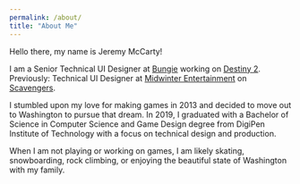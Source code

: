 ```yaml
---
permalink: /about/
title: "About Me"
---
```


Hello there, my name is Jeremy McCarty!

I am a Senior Technical UI Designer at [Bungie](https://www.bungie.net/ "Bungie") working on [Destiny 2](https://www.bungie.net/7/en/Destiny/NewLight "Destiny 2"). Previously: Technical UI Designer at [Midwinter Entertainment](https://midwinter.net/ "Midwinter Entertainment") on [Scavengers](https://www.playscavengers.com/en "Scavengers").

I stumbled upon my love for making games in 2013 and decided to move out to Washington to pursue that dream. In 2019, I graduated with a Bachelor of Science in Computer Science and Game Design degree from DigiPen Institute of Technology with a focus on technical design and production.

When I am not playing or working on games, I am likely skating, snowboarding, rock climbing, or enjoying the beautiful state of Washington with my family.